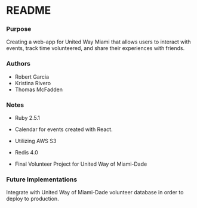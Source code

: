 # README

### Purpose

Creating a web-app for United Way Miami that allows users to interact with events, track time volunteered, and share their experiences with friends.

### Authors

* Robert Garcia
* Kristina Rivero
* Thomas McFadden

### Notes

* Ruby 2.5.1

* Calendar for events created with React.

* Utilizing AWS S3

* Redis 4.0

* Final Volunteer Project for United Way of Miami-Dade

### Future Implementations

Integrate with United Way of Miami-Dade volunteer database in order to deploy to production.